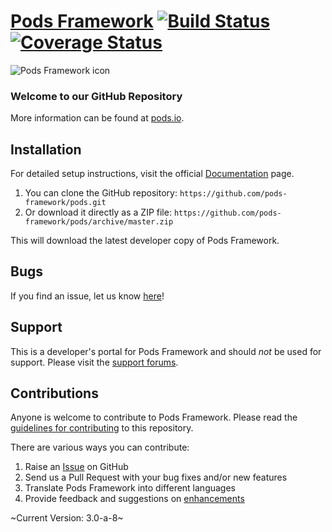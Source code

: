 # [Pods Framework](http://pods.io) [![Build Status](https://secure.travis-ci.org/pods-framework/pods.png?branch=3.0-unstable)](http://travis-ci.org/pods-framework/pods) [![Coverage Status](https://coveralls.io/repos/pods-framework/pods/badge.png)](https://coveralls.io/r/pods-framework/pods) #

![Pods Framework icon](http://pods.io/wp-content/themes/pods/images/logo-pods-header.png)

### Welcome to our GitHub Repository

More information can be found at [pods.io](http://pods.io/).

## Installation ##

For detailed setup instructions, visit the official [Documentation](http://pods.io/docs/) page.

1. You can clone the GitHub repository: `https://github.com/pods-framework/pods.git`
2. Or download it directly as a ZIP file: `https://github.com/pods-framework/pods/archive/master.zip`

This will download the latest developer copy of Pods Framework.

## Bugs ##
If you find an issue, let us know [here](https://github.com/pods-framework/pods/issues?state=open)!

## Support ##
This is a developer's portal for Pods Framework and should _not_ be used for support. Please visit the [support forums](https://pods.io/forums/).

## Contributions ##
Anyone is welcome to contribute to Pods Framework. Please read the [guidelines for contributing](https://github.com/pods-framework/pods/blob/master/CONTRIBUTING.md) to this repository.

There are various ways you can contribute:

1. Raise an [Issue](https://github.com/pods-framework/pods/issues) on GitHub
2. Send us a Pull Request with your bug fixes and/or new features
3. Translate Pods Framework into different languages
4. Provide feedback and suggestions on [enhancements](https://github.com/pods-framework/pods/issues?direction=desc&labels=Enhancement&page=1&sort=created&state=open)

~Current Version: 3.0-a-8~